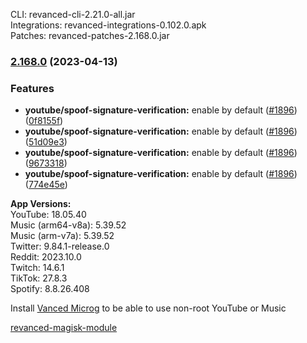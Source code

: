 CLI: revanced-cli-2.21.0-all.jar  
Integrations: revanced-integrations-0.102.0.apk  
Patches: revanced-patches-2.168.0.jar  

### [2.168.0](https://github.com/revanced/revanced-patches/compare/v2.167.1...v2.168.0) (2023-04-13)
### Features
* **youtube/spoof-signature-verification:** enable by default ([#1896](https://github.com/revanced/revanced-patches/issues/1896)) ([0f8155f](https://github.com/revanced/revanced-patches/commit/0f8155fa6940130f9ae08aecbeaee4d9c903a863))
* **youtube/spoof-signature-verification:** enable by default ([#1896](https://github.com/revanced/revanced-patches/issues/1896)) ([51d09e3](https://github.com/revanced/revanced-patches/commit/51d09e3fbc0bd2cb40db4f8904be68aec9f0b809))
* **youtube/spoof-signature-verification:** enable by default ([#1896](https://github.com/revanced/revanced-patches/issues/1896)) ([9673318](https://github.com/revanced/revanced-patches/commit/9673318ea8b217f2043c0710a1857f96f87f670a))
* **youtube/spoof-signature-verification:** enable by default ([#1896](https://github.com/revanced/revanced-patches/issues/1896)) ([774e45e](https://github.com/revanced/revanced-patches/commit/774e45ed50bb15adb2b55d103ff7bfae38570056))

  
**App Versions:**  
YouTube: 18.05.40  
Music (arm64-v8a): 5.39.52  
Music (arm-v7a): 5.39.52  
Twitter: 9.84.1-release.0  
Reddit: 2023.10.0  
Twitch: 14.6.1  
TikTok: 27.8.3  
Spotify: 8.8.26.408  

Install [Vanced Microg](https://github.com/TeamVanced/VancedMicroG/releases) to be able to use non-root YouTube or Music  

[revanced-magisk-module](https://github.com/New-Dev3/revanced-magisk-module)  
